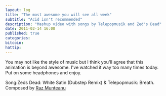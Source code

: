 ```yaml
---
layout: log
title: "The most awesome you will see all week"
subtitle: "Acid isn't recommended"
description: "Mashup video with songs by Telepopmusik and Zed's Dead"
date: 2011-02-14 16:00
published: true
categories: 
bitcoin: 
hattip: 
---
```


You may not like the style of music but I think you'll agree that this animation is beyond awesome. I've watched it way too many times today. Put on some headphones and enjoy.<!--more-->

<div class='embed-container'>
	<object data="https://www.youtube.com/embed/UNhMNUFIosQ"></object>
</div>

Song:Zeds Dead: White Satin (Dubstep Remix) &amp; Telepopmusik: Breath.
Composed by <a href="https://www.youtube.com/razman93">Raz Munteanu</a>